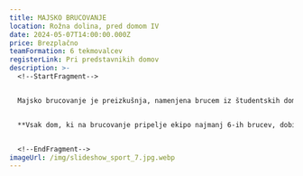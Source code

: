 ```yaml
---
title: MAJSKO BRUCOVANJE
location: Rožna dolina, pred domom IV
date: 2024-05-07T14:00:00.000Z
price: Brezplačno
teamFormation: 6 tekmovalcev
registerLink: Pri predstavnikih domov
description: >-
  <!--StartFragment-->


  Majsko brucovanje je preizkušnja, namenjena brucem iz študentskih domov, na kateri se boste morali izkazati v znanju in spretnostih, ki dokazujejo njihovo sposobnost preživetja v domu. Vse sveže krščene bruce pa potem zasluženo čaka mesec športa, kulture in zabave. Disciplina je namenjena le stanovalcem študentskih domov in bo potekala v obliki ekipnega tekmovanja, pogoj pa je, da so vsi člani ekipe bruci in stanovalci istega študentskega doma. Vse igre z natančnejšimi navodili bodo predstavljene na tekmovanju.


  **Vsak dom, ki na brucovanje pripelje ekipo najmanj 6-ih brucev, dobi za udeležbo 10 točk. Če se ekipa uvrsti med najboljše tri, za prvo mesto dobijo dodatnih 14 točk, za drugo 12 točk in za tretje 10 točk.**


  <!--EndFragment-->
imageUrl: /img/slideshow_sport_7.jpg.webp
---
```

